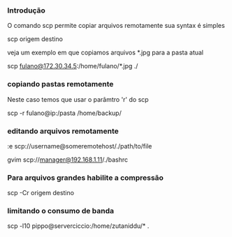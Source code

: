 ### Introdução
O comando scp permite copiar arquivos remotamente
sua syntax é simples

scp origem destino

veja um exemplo em que copiamos arquivos *.jpg para a pasta atual

scp fulano@172.30.34.5:/home/fulano/*.jpg ./

### copiando pastas remotamente
Neste caso temos que usar o parâmtro 'r' do scp

scp -r fulano@ip:/pasta /home/backup/

### editando arquivos remotamente

:e scp://username@someremotehost/./path/to/file

gvim scp://manager@192.168.1.11/./bashrc

### Para arquivos grandes habilite a compressão

scp -Cr origem destino

### limitando o consumo de banda

scp -l10 pippo@serverciccio:/home/zutaniddu/* .



